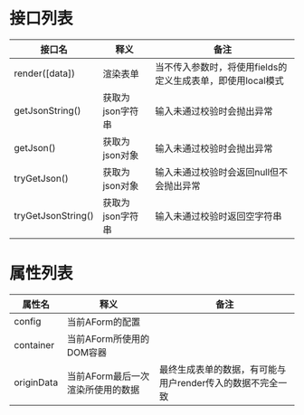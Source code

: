 # 接口列表

| 接口名 | 释义 | 备注 |
| -- | -- | -- |
| render([data]) | 渲染表单 | 当不传入参数时，将使用fields的定义生成表单，即使用local模式 |
| getJsonString() | 获取为json字符串 | 输入未通过校验时会抛出异常 |
| getJson() | 获取为json对象 | 输入未通过校验时会抛出异常 |
| tryGetJson() | 获取为json对象 | 输入未通过校验时会返回null但不会抛出异常 |
| tryGetJsonString() | 获取为json字符串 | 输入未通过校验时返回空字符串 |

# 属性列表

| 属性名 | 释义 | 备注 |
| -- | -- | -- |
| config | 当前AForm的配置 | |
| container | 当前AForm所使用的DOM容器 | |
| originData | 当前AForm最后一次渲染所使用的数据 | 最终生成表单的数据，有可能与用户render传入的数据不完全一致 |
